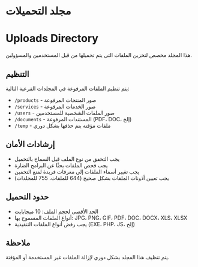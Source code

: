 # مجلد التحميلات
# Uploads Directory

هذا المجلد مخصص لتخزين الملفات التي يتم تحميلها من قبل المستخدمين والمسؤولين.

## التنظيم
يتم تنظيم الملفات المرفوعة في المجلدات الفرعية التالية:

- `/products` - صور المنتجات المرفوعة
- `/services` - صور الخدمات المرفوعة
- `/users` - صور الملفات الشخصية للمستخدمين
- `/documents` - المستندات المرفوعة (PDF، DOC، إلخ)
- `/temp` - ملفات مؤقتة يتم حذفها بشكل دوري

## إرشادات الأمان
- يجب التحقق من نوع الملف قبل السماح بالتحميل
- يجب فحص الملفات بحثًا عن البرامج الضارة
- يجب تغيير أسماء الملفات إلى معرفات فريدة لمنع التخمين
- يجب تعيين أذونات الملفات بشكل صحيح (644 للملفات، 755 للمجلدات)

## حدود التحميل
- الحد الأقصى لحجم الملف: 10 ميجابايت
- أنواع الملفات المسموح بها: JPG، PNG، GIF، PDF، DOC، DOCX، XLS، XLSX
- يجب رفض أنواع الملفات التنفيذية (EXE، PHP، JS، إلخ)

## ملاحظة
يتم تنظيف هذا المجلد بشكل دوري لإزالة الملفات غير المستخدمة أو المؤقتة.
